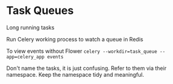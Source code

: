 # Task Queues

Long running tasks

Run Celery working process to watch a queue in Redis

To view events without Flower `celery --workdir=task_queue --app=celery_app events`

Don't name the tasks, it is just confusing.  Refer to them via their namespace.
Keep the namespace tidy and meaningful.

